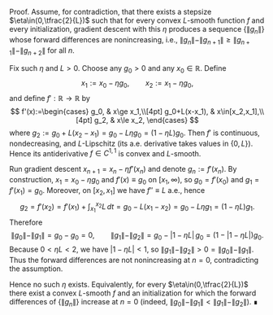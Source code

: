 Proof. Assume, for contradiction, that there exists a stepsize $\eta\in(0,\tfrac{2}{L})$ such that for every convex $L$-smooth function $f$ and every initialization, gradient descent with this $\eta$ produces a sequence $\{\|g_n\|\}$ whose forward differences are nonincreasing, i.e., $\|g_n\|-\|g_{n+1}\|\ge \|g_{n+1}\|-\|g_{n+2}\|$ for all $n$.

Fix such $\eta$ and $L>0$. Choose any $g_0>0$ and any $x_0\in\mathbb{R}$. Define
$$x_1:=x_0-\eta g_0,\qquad x_2:=x_1-\eta g_0,$$
and define $f':\mathbb{R}\to\mathbb{R}$ by
$$
 f'(x):=\begin{cases}
 g_0, & x\ge x_1,\\[4pt]
 g_0+L(x-x_1), & x\in[x_2,x_1],\\[4pt]
 g_2, & x\le x_2,
 \end{cases}
$$
where $g_2:=g_0+L(x_2-x_1)=g_0-L\eta g_0=(1-\eta L)g_0$. Then $f'$ is continuous, nondecreasing, and $L$-Lipschitz (its a.e. derivative takes values in $\{0,L\}$). Hence its antiderivative $f\in C^{1,1}$ is convex and $L$-smooth.

Run gradient descent $x_{n+1}=x_n-\eta f'(x_n)$ and denote $g_n:=f'(x_n)$. By construction, $x_1=x_0-\eta g_0$ and $f'(x)\equiv g_0$ on $[x_1,\infty)$, so $g_0=f'(x_0)$ and $g_1=f'(x_1)=g_0$. Moreover, on $[x_2,x_1]$ we have $f''\equiv L$ a.e., hence
$$
 g_2=f'(x_2)=f'(x_1)+\int_{x_1}^{x_2}L\,dt=g_0-L(x_1-x_2)=g_0-L\eta g_1=(1-\eta L)g_1.
$$
Therefore
$$
 \|g_0\|-\|g_1\|=g_0-g_0=0,\qquad
 \|g_1\|-\|g_2\|=g_0-|1-\eta L|\,g_0=(1-|1-\eta L|)g_0.
$$
Because $0<\eta L<2$, we have $|1-\eta L|<1$, so $\|g_1\|-\|g_2\|>0=\|g_0\|-\|g_1\|$. Thus the forward differences are not nonincreasing at $n=0$, contradicting the assumption.

Hence no such $\eta$ exists. Equivalently, for every $\eta\in(0,\tfrac{2}{L})$ there exist a convex $L$-smooth $f$ and an initialization for which the forward differences of $\{\|g_n\|\}$ increase at $n=0$ (indeed, $\|g_0\|-\|g_1\|<\|g_1\|-\|g_2\|$). ∎